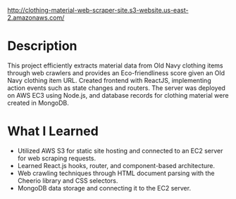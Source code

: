 http://clothing-material-web-scraper-site.s3-website.us-east-2.amazonaws.com/

# Description
This project efficiently extracts material data from Old Navy clothing items through web crawlers and provides an Eco-friendliness score given an Old Navy clothing item URL. Created frontend with ReactJS, implementing action events such as state changes and routers. The server was deployed on AWS EC3 using Node.js, and database records for clothing material were created in MongoDB.

# What I Learned
- Utilized AWS S3 for static site hosting and connected to an EC2 server for web scraping requests.
- Learned React.js hooks, router, and component-based architecture.
- Web crawling techniques through HTML document parsing with the Cheerio library and CSS selectors.
- MongoDB data storage and connecting it to the EC2 server.
